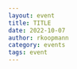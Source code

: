 ```yaml
---
layout: event
title: TITLE
date: 2022-10-07
author: rkoopmann
category: events
tags: event
---
```


